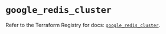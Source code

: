 # `google_redis_cluster`

Refer to the Terraform Registry for docs: [`google_redis_cluster`](https://registry.terraform.io/providers/hashicorp/google-beta/5.40.0/docs/resources/google_redis_cluster).
